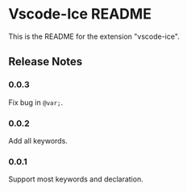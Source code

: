 # Vscode-Ice README

This is the README for the extension "vscode-ice".

## Release Notes

### 0.0.3

Fix bug in `@var;`.

### 0.0.2

Add all keywords.

### 0.0.1

Support most keywords and declaration.
